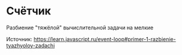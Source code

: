 # Счётчик

Разбиение "тяжёлой" вычислительной задачи на мелкие

Источник: https://learn.javascript.ru/event-loop#primer-1-razbienie-tyazhyoloy-zadachi

